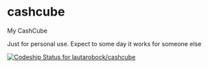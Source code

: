 cashcube
========

My CashCube

Just for personal use. Expect to some day it works for someone else

[ ![Codeship Status for lautarobock/cashcube](https://codeship.io/projects/5d7defc0-36d7-0132-1435-4e00c89963c9/status)](https://codeship.io/projects/41511)